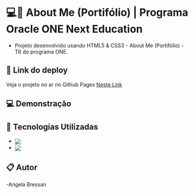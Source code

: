 # 💻🚀 About Me (Portifólio) | Programa Oracle ONE Next Education


- Projeto desenvolvido usando HTML5 & CSS3 - About Me (Portifólio) - T6 do programa ONE.


 ## 🔗 Link do deploy
Veja o projeto no ar no Github Pages [Neste Link]()



 ## 💻 Demonstração


    

 ## 🚀 Tecnologias Utilizadas

- <img align="center" src="https://img.shields.io/badge/HTML5-E34F26?style=for-the-badge&logo=html5&logoColor=white">
- <img align="center" src="https://img.shields.io/badge/CSS3-1572B6?style=for-the-badge&logo=css3&logoColor=white">



 ## 📋 Autor
-Angela Bressan
